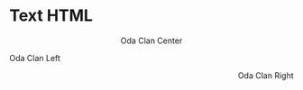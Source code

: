 # Text HTML

<p style="text-align: center;">Oda Clan Center</p>

<p style="text-align: left;">Oda Clan Left</p>

<p style="text-align: right;">Oda Clan Right</p>